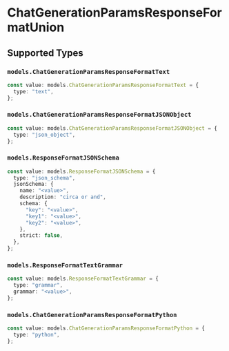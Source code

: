 # ChatGenerationParamsResponseFormatUnion


## Supported Types

### `models.ChatGenerationParamsResponseFormatText`

```typescript
const value: models.ChatGenerationParamsResponseFormatText = {
  type: "text",
};
```

### `models.ChatGenerationParamsResponseFormatJSONObject`

```typescript
const value: models.ChatGenerationParamsResponseFormatJSONObject = {
  type: "json_object",
};
```

### `models.ResponseFormatJSONSchema`

```typescript
const value: models.ResponseFormatJSONSchema = {
  type: "json_schema",
  jsonSchema: {
    name: "<value>",
    description: "circa or and",
    schema: {
      "key": "<value>",
      "key1": "<value>",
      "key2": "<value>",
    },
    strict: false,
  },
};
```

### `models.ResponseFormatTextGrammar`

```typescript
const value: models.ResponseFormatTextGrammar = {
  type: "grammar",
  grammar: "<value>",
};
```

### `models.ChatGenerationParamsResponseFormatPython`

```typescript
const value: models.ChatGenerationParamsResponseFormatPython = {
  type: "python",
};
```

